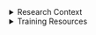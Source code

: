 <details>

<summary>Research Context</summary>

# GBMF Phase 6 Aquaculture and Coastal Habitats Mapping for 2024
In support of the Gordon and Betty Moore Foundation's Oceans and Seafood Markets Initiative, Clark CGA has mapped an inventory of pond aquaculture and coastal habitats in top-producing countries in the global tropics using satellite imagery. The focus of this project is to monitor the rapid development of brackish shrimp aquaculture ponds and the resulting impacts on mangroves and other coastal wetlands through land change analysis. These maps are used by stakeholders worldwide to understand the spatiotemporal transition dynamics of aquaculture and coastal ecosystems to help support conservation practices and sustainability crediting in the seafood industry. 



![image](https://github.com/user-attachments/assets/45e59976-76b7-4135-99aa-d6e91d37af53)
Landsat 8 false color composite (left) of aquaculture ponds in Guayaquil, Ecuador compared to landcover map product for year 2022 (right). 



![image](https://github.com/user-attachments/assets/b3008db4-a496-4b3f-bb58-933dc12589a6)
Land change analysis for Samarinda Delta, Indonesia from 1999 - 2022 showing striking transitions from mangrove to pond aquaculture in red.



Landcover maps are produced at 15-meter resolution for 17 pantropical countries (Bangladesh, Brazil, Cambodia, China, Ecuador, El Salvador, Honduras, India, Indonesia, Malaysia, Mexico, Myanmar, Nicaragua, Philippines, Sri Lanka, Thailand, and Vietnam) for the years 1999, 2014, 2018, 2020 and 2022 (2024 in progress). The legend categories include Mangroves, Other Coastal Wetlands, Pond Aquaculture, Open Water and Other. Landcover maps for 2014 onwards are developed using pansharpened Landsat 8/9 OLI imagery, supplemented with Sentinel-1 and Sentinel-2 data where necessary (typically in cloudier regions). Landcover maps for 1999 are based on Landsat 5 ETM+ imagery. Data is provided in raster format and distributed as compressed GeoTIFF files. All data are provided using a custom equal-area global reference system that follows the specifications listed below (INSERT REF SYSTEM PARAMETERS)



![quads_global](https://github.com/user-attachments/assets/8d13df36-b913-4d59-be03-f37060034cd7)
Distribution of over 600 Landsat quads analyzed to map 17 countries.

</details>

<details>
  
<summary>Training Resources</summary>

# DIGITIZE Tutorial

## Setting Up a New Project

* Launch TerrSet by clicking on the desktop icon or searching the application in Start menu on machine. This will load the liberaGIS splash screen on your monitor.

* Once loaded, locate the TerrSet Explorer panel on the left side of the screen. Here you can revisit previous projects, create new projects, and delete projects. Users can also assign their working and resource folders in the Explorer panel. The working folder is the default location for files created within TerrSet, while the resource folders are designed to help users organize their input data. 

* Right click in the Explorer panel and click New Project (alternatively press “Insert”). Locate the ecuador folder downloaded for this tutorial and press OK. You will now see the ecuador project in your Explorer panel.

* The working folder is the folder where all new outputs will be created. Navigate to the working subfolder within the Ecuador folder using the pick list option. 

* Right click and add a resource folder and navigate to the resource subfolder within the ecuador data. This folder hosts the input data for this tutorial. 



![image](https://github.com/user-attachments/assets/c7acc56e-cbe2-4e7b-8d54-600de27948b8)



## Landsat Imagery

* Navigate to TerrSet Explorer (left side panel) and locate Files tab. Here you will see your working and resource folders. Within resource folder, click on the file labeled landsat8_false_color_composite to launch the raster image in TerrSet display. 

* User the cursor to explore the raster layer. This image is a Landsat 8 false color composite (bands 4,6,5) of a region in Ecuador where the ponds (blue/black) can be seen mosaicked across mangrove forests, which appear in a striking orange color. This will serve as a test area for this training module. 

* TerrSet comes with many useful shortcuts. To quickly zoom to the full extent of the selected raster layer, press the “Home” button. To quickly maximize the Display window on screen press “End”

* With the image selected in the composer window, press “Control+g” to launch the bounding box of the display window in Google Earth. This is an effective way to cross-reference the GIS images with Google Earth time series data to understand the landscape dynamics.



![image](https://github.com/user-attachments/assets/8d498e2e-88b4-4050-b20c-7eb9c3327f80)



## Landcover Classification

* In the resources folder you will see landcover_2024. Add this to composer display window in the following ways 
      * Right-clicking the file in Explorer and adding layer(s)
      * Dragging and dropping the image into the composer window (note this only works if the images have the same reference parameters)
      * With the layer highlighted in Explorer click Shift+Insert
      * Press “r” with composer window highlighted to launch add raster layer and locate the file using the picklist option 

* Change the palette by clicking the yellow and black checkered box in the composer window next to file name and clicking on the picklist option that pops up. Locate the file labeled Legend_Aquaculture to change the palette. This palette has been custom made for our map data to easily render the classes of interest. To view the image categories, right click on the display window and select map properties. Within the Map Properties form, select legends tab and click the radio button to make the legend 1 visible. You will now see the five categories in the display window (Mangrove, Coastal Wetlands, Pond Aquaculture, Water, Other). 

* Explore this map compared to the false color composite by toggling the layers on and off in the composer by clicking on the red check mark. As a hot key, try pressing “w” to toggle the top raster in composer on and off. To see and customize other hot keys, go to File > User Preferences > Hotkeys in the top left corner.



![image](https://github.com/user-attachments/assets/e83aa4f5-b36b-46d3-b45f-bbbfbd54f615)



## DIGITIZE Module

* As can be seen, this landcover map has some noticeable errors and revisions that need to be made. To streamline the process of editing raster maps and vector files, TerrSet provides users the DIGITIZE module.

* To access the DIGITIZE module, users can select the DIGITIZE icon in the toolbar (red and yellow crosshair) when a display window is open. Traditionally, the DIGITIZE module was used to help users create vector layers, often for the purpose of drawing training sites. For this tutorial, we will be focusing on the option to use vector features to update raster image(s). 

* Click the radio button to make this option visible and note the 4 options available (All pixels within digitized features, One class within digitized features, Use mask file, Overlay cover digitized features with raster image). This tutorial will explore each of these and examples of when to apply the different options.



![image](https://github.com/user-attachments/assets/2a75bd16-7ffc-4602-b2c1-87b0d45e7bc7)



## DIGITIZE - All pixels within digitized features

* The first option, and often most utilized for our work, is to digitize all pixels within a digitized feature – that is to say that all pixels that overlap with the features digitized by the user will be updated with the respective new value. This is most often used when new features need to be manually drawn into the map (e.g. adding a new ponds, removing errors, etc.) We will now use this option to add ponds to the map

* Start by zooming in on the region of the map that is shown below. Once located, use the blend layer option in composer on the landcover map to reveal the landsat image below it. As can be seen, a new pond is present in the imagery, but is not reflected in our landcover mapping – let’s update this.



![image](https://github.com/user-attachments/assets/cf6c8ed4-2533-432b-8697-e57c72a604a5)



* With the landcover raster layer highlighted in the composer, click on the DIGITIZE icon and select the option to use vector features to update raster layer(s).  

* At the top of the form is the option to name the file – let’s call this file “add_pond” as we will be using it to add the pond aquculture category to our map and overwrite whatever the class was previously underneath the features drawn by the user.

* Layer type and palette for the vector layer can be left as the defaults (polygon, Qual)

* The New class ID option is very important. This is the class value that will be newly assigned during the update process. As we are adding ponds to our map (class 3) we can change this value to 3.

* The raster layer(s) to update option is also important – this is the raster image in your composer that will have the updates applied to. In our case we are updating the landcover_2024 raster, so make sure that is the layer highlighted (NOTE – this often leads to errors so make sure you are updating the correct layers with the correct values in application of quad editing)

* Select the first option (All pixels within digitized features) and press OK. This will launch the digitize tool by adding the vector layer to your composer and changing your cursor to a crosshair. At this point you are in DIGITIZE mode.



![image](https://github.com/user-attachments/assets/e46153f7-378e-4821-b36b-07f1d9484d25)












</details>
